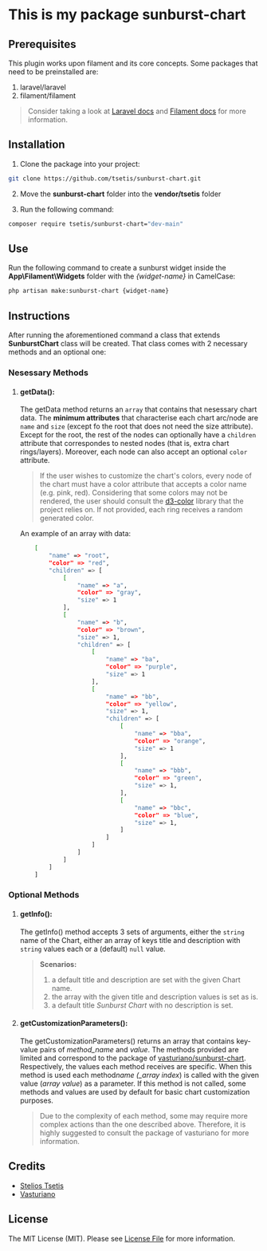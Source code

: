 # This is my package sunburst-chart

## Prerequisites

This plugin works upon filament and its core concepts. Some packages that need to be preinstalled are:

1. laravel/laravel
2. filament/filament

> Consider taking a look at [Laravel docs](https://laravel.com/docs/11.x/installation) and [Filament docs](https://filamentphp.com/docs/3.x/panels/installation) for more information.

## Installation

1. Clone the package into your project:

```bash
git clone https://github.com/tsetis/sunburst-chart.git
```

2. Move the **sunburst-chart** folder into the **vendor/tsetis** folder

3. Run the following command:

```bash
composer require tsetis/sunburst-chart="dev-main"
```

## Use

Run the following command to create a sunburst widget inside the **App\Filament\Widgets** folder with the _{widget-name}_ in CamelCase:

```bash
php artisan make:sunburst-chart {widget-name}
```

## Instructions

After running the aforementioned command a class that extends **SunburstChart** class will be created. That class comes with 2 necessary methods and an optional one:

### Nesessary Methods

1. #### getData():

    The getData method returns an `array` that contains that nesessary chart data. The **minimum attributes** that characterise each chart arc/node are `name` and `size` (except fo the root that does not need the size attribute).
    Except for the root, the rest of the nodes can optionally have a `children` attribute that correspondes to nested nodes (that is, extra chart rings/layers). Moreover, each node can also accept an optional `color` attribute.

    > If the user wishes to customize the chart's colors, every node of the chart must have a color attribute that accepts a color name (e.g. pink, red). Considering that some colors may not be rendered, the user should consult the [d3-color](https://d3js.org/d3-color) library that the project relies on. If not provided, each ring receives a random generated color.

    An example of an array with data:

    ```bash
        [
            "name" => "root",
            "color" => "red",
            "children" => [
                [
                    "name" => "a",
                    "color" => "gray",
                    "size" => 1
                ],
                [
                    "name" => "b",
                    "color" => "brown",
                    "size" => 1,
                    "children" => [
                        [
                            "name" => "ba",
                            "color" => "purple",
                            "size" => 1
                        ],
                        [
                            "name" => "bb",
                            "color" => "yellow",
                            "size" => 1,
                            "children" => [
                                [
                                    "name" => "bba",
                                    "color" => "orange",
                                    "size" => 1
                                ],
                                [
                                    "name" => "bbb",
                                    "color" => "green",
                                    "size" => 1,
                                ],
                                [
                                    "name" => "bbc",
                                    "color" => "blue",
                                    "size" => 1,
                                ]
                            ]
                        ]
                    ]
                ]
            ]
        ]
    ```

### Optional Methods

1. #### getInfo():

    The getInfo() method accepts 3 sets of arguments, either the `string` name of the Chart, either an array of keys title and description with `string` values each or a (default) `null` value.

    > **Scenarios:**
    >
    > 1. a default title and description are set with the given Chart name.
    > 2. the array with the given title and description values is set as is.
    > 3. a default title _Sunburst Chart_ with no description is set.

2. #### getCustomizationParameters():

    The getCustomizationParameters() returns an array that contains key-value pairs of _method_name_ and _value_. The methods provided are limited and correspond to the package of [vasturiano/sunburst-chart](https://www.npmjs.com/package/sunburst-chart/v/1.16.0). Respectively, the values each method receives are specific. When this method is used each method*name (\_array index*) is called with the given value (_array value_) as a parameter.
    If this method is not called, some methods and values are used by default for basic chart customization purposes.

    > Due to the complexity of each method, some may require more complex actions than the one described above. Therefore, it is highly suggested to consult the package of vasturiano for more information.

## Credits

-   [Stelios Tsetis](https://github.com/tsetis)
-   [Vasturiano](https://www.npmjs.com/package/sunburst-chart/v/1.16.0)

## License

The MIT License (MIT). Please see [License File](LICENSE.md) for more information.
